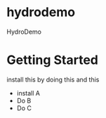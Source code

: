 # hydrodemo
HydroDemo

# Getting Started
install this by doing this and this
* install A
* Do B
* Do C